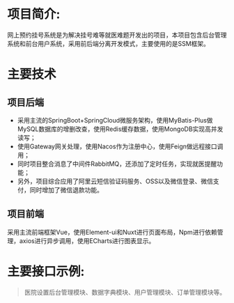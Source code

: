 # 项目简介:
网上预约挂号系统是为解决挂号难等就医难题开发出的项目，本项目包含后台管理系统和前台用户系统，采用前后端分离开发模式，主要使用的是SSM框架。

# 主要技术

## 项目后端
* 采用主流的SpringBoot+SpringCloud微服务架构，使用MyBatis-Plus做MySQL数据库的增删改查，使用Redis缓存数据，使用MongoDB实现高并发读写；
* 使用Gateway网关处理，使用Nacos作为注册中心，使用Feign做远程接口调用；
* 同时项目整合消息了中间件RabbitMQ，还添加了定时任务，实现就医提醒功能；
* 另外，项目综合应用了阿里云短信验证码服务、OSS以及微信登录、微信支付，同时增加了微信退款功能。
## 项目前端
采用主流前端框架Vue，使用Element-ui和Nuxt进行页面布局，Npm进行依赖管理，axios进行异步调用，使用ECharts进行图表显示。
# 主要接口示例:
> 医院设置后台管理模块、数据字典模块、用户管理模块、订单管理模块等。
